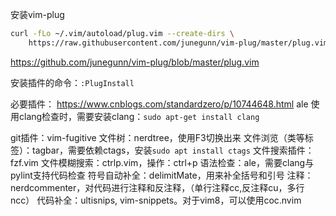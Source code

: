 安装vim-plug

```sh
curl -fLo ~/.vim/autoload/plug.vim --create-dirs \
    https://raw.githubusercontent.com/junegunn/vim-plug/master/plug.vim
```

https://github.com/junegunn/vim-plug/blob/master/plug.vim

安装插件的命令：`:PlugInstall`

必要插件：
https://www.cnblogs.com/standardzero/p/10744648.html
ale 使用clang检查时，需要安装clang：`sudo apt-get install clang`

git插件：vim-fugitive
文件树：nerdtree，使用F3切换出来
文件浏览（类等标签）：tagbar，需要依赖ctags，安装`sudo apt install ctags`
文件搜索插件：fzf.vim
文件模糊搜索：ctrlp.vim，操作：ctrl+p
语法检查：ale，需要clang与pylint支持代码检查
符号自动补全：delimitMate，用来补全括号和引号
注释：nerdcommenter，对代码进行注释和反注释，（单行注释<leader>cc,反注释<leader>cu，多行n<leader>cc）
代码补全：ultisnips, vim-snippets。对于vim8，可以使用coc.nvim
